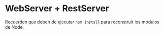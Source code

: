 # WebServer + RestServer

 Recuerden que deben de ejecutar ```npm install``` para reconstruir los modulos de Node.